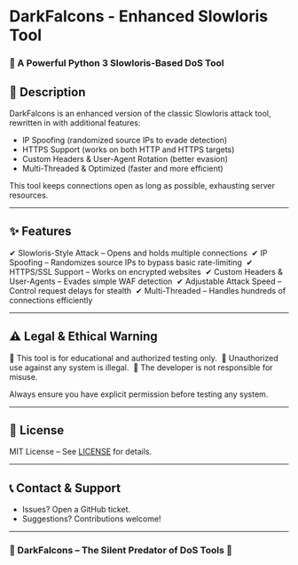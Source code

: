 # DarkFalcons - Enhanced Slowloris Tool  

### 🦅 A Powerful Python 3 Slowloris-Based DoS Tool  

## 📌 Description  
DarkFalcons is an enhanced version of the classic Slowloris attack tool, rewritten in with additional features:  
- IP Spoofing (randomized source IPs to evade detection)  
- HTTPS Support (works on both HTTP and HTTPS targets)  
- Custom Headers & User-Agent Rotation (better evasion)  
- Multi-Threaded & Optimized (faster and more efficient)  

This tool keeps connections open as long as possible, exhausting server resources.  

--- 

## ✨ Features  
✔ Slowloris-Style Attack – Opens and holds multiple connections  
✔ IP Spoofing – Randomizes source IPs to bypass basic rate-limiting  
✔ HTTPS/SSL Support – Works on encrypted websites  
✔ Custom Headers & User-Agents – Evades simple WAF detection  
✔ Adjustable Attack Speed – Control request delays for stealth  
✔ Multi-Threaded – Handles hundreds of connections efficiently  

--- 

## ⚠️ Legal & Ethical Warning  
🚫 This tool is for educational and authorized testing only.  
🚫 Unauthorized use against any system is illegal.  
🚫 The developer is not responsible for misuse.  

Always ensure you have explicit permission before testing any system.  

--- 

## 📜 License  
MIT License – See [LICENSE](LICENSE) for details.  

--- 

## 📞 Contact & Support  
- Issues? Open a GitHub ticket.  
- Suggestions? Contributions welcome!  

--- 

### 🦅 DarkFalcons – The Silent Predator of DoS Tools 🚀 

